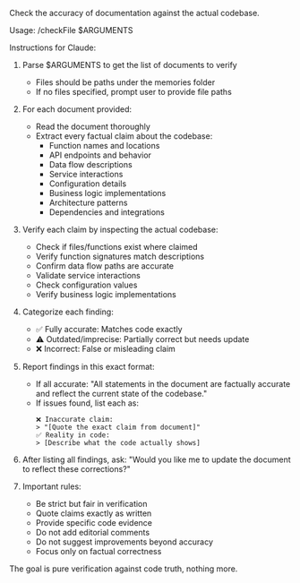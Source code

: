 Check the accuracy of documentation against the actual codebase.

Usage: /checkFile $ARGUMENTS

Instructions for Claude:
1. Parse $ARGUMENTS to get the list of documents to verify
   - Files should be paths under the memories folder
   - If no files specified, prompt user to provide file paths
   
2. For each document provided:
   - Read the document thoroughly
   - Extract every factual claim about the codebase:
     - Function names and locations
     - API endpoints and behavior
     - Data flow descriptions
     - Service interactions
     - Configuration details
     - Business logic implementations
     - Architecture patterns
     - Dependencies and integrations
   
3. Verify each claim by inspecting the actual codebase:
   - Check if files/functions exist where claimed
   - Verify function signatures match descriptions
   - Confirm data flow paths are accurate
   - Validate service interactions
   - Check configuration values
   - Verify business logic implementations
   
4. Categorize each finding:
   - ✅ Fully accurate: Matches code exactly
   - ⚠️ Outdated/imprecise: Partially correct but needs update
   - ❌ Incorrect: False or misleading claim
   
5. Report findings in this exact format:
   - If all accurate: "All statements in the document are factually accurate and reflect the current state of the codebase."
   - If issues found, list each as:
     ```
     ❌ Inaccurate claim:
     > "[Quote the exact claim from document]"
     ✅ Reality in code:
     > [Describe what the code actually shows]
     ```
   
6. After listing all findings, ask:
   "Would you like me to update the document to reflect these corrections?"
   
7. Important rules:
   - Be strict but fair in verification
   - Quote claims exactly as written
   - Provide specific code evidence
   - Do not add editorial comments
   - Do not suggest improvements beyond accuracy
   - Focus only on factual correctness
   
The goal is pure verification against code truth, nothing more.